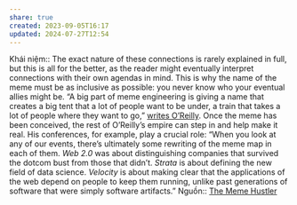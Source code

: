 ```yaml
---
share: true
created: 2023-09-05T16:17
updated: 2024-07-27T12:54
---
```

Khái niệm:: 
The exact nature of these connections is rarely explained in full, but this is all for the better, as the reader might eventually interpret connections with their own agendas in mind. This is why the name of the meme must be as inclusive as possible: you never know who your eventual allies might be. “A big part of meme engineering is giving a name that creates a big tent that a lot of people want to be under, a train that takes a lot of people where they want to go,” [writes O’Reilly](http://www.slideshare.net/timoreilly/language-is-a-map-pdf-with-notes). Once the meme has been conceived, the rest of O’Reilly’s empire can step in and help make it real. His conferences, for example, play a crucial role: “When you look at any of our events, there’s ultimately some rewriting of the meme map in each of them. _Web 2.0_ was about distinguishing companies that survived the dotcom bust from those that didn’t. _Strata_ is about defining the new field of data science. _Velocity_ is about making clear that the applications of the web depend on people to keep them running, unlike past generations of software that were simply software artifacts.”
Nguồn:: [The Meme Hustler](https://thebaffler.com/salvos/the-meme-hustler)